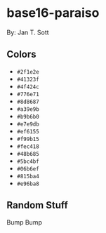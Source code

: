 # base16-paraiso

By: Jan T. Sott

## Colors

* `#2f1e2e`
* `#41323f`
* `#4f424c`
* `#776e71`
* `#8d8687`
* `#a39e9b`
* `#b9b6b0`
* `#e7e9db`
* `#ef6155`
* `#f99b15`
* `#fec418`
* `#48b685`
* `#5bc4bf`
* `#06b6ef`
* `#815ba4`
* `#e96ba8`

## Random Stuff

Bump
Bump
